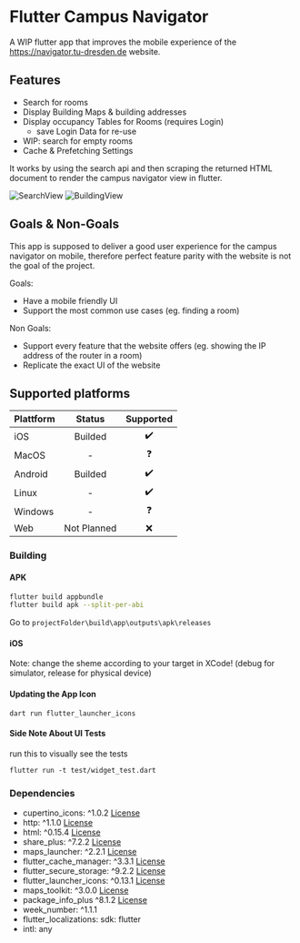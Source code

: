 # Flutter Campus Navigator

A WIP flutter app that improves the mobile experience of the https://navigator.tu-dresden.de website.

## Features

* Search for rooms
* Display Building Maps & building addresses
* Display occupancy Tables for Rooms (requires Login)
  * save Login Data for re-use
* WIP: search for empty rooms
* Cache & Prefetching Settings

It works by using the search api and then scraping the returned HTML document to render the campus navigator view in flutter.

![SearchView](./assets/light_search.png)
![BuildingView](./assets/light_building_view.png)

## Goals & Non-Goals

This app is supposed to deliver a good user experience for the campus navigator on mobile, therefore perfect feature parity with the website is not the goal of the project.

Goals:
- Have a mobile friendly UI
- Support the most common use cases (eg. finding a room)

Non Goals:
- Support every feature that the website offers (eg. showing the IP address of the router in a room)
- Replicate the exact UI of the website

## Supported platforms

| Plattform         | Status | Supported | 
|--------------|:-----:| :----: |
| iOS | Builded | :heavy_check_mark: |
| MacOS      |  - |  :question:|
| Android |  Builded  | :heavy_check_mark: |
| Linux |  -  | :heavy_check_mark: | 
| Windows      |  - |:question:|
| Web |  Not Planned  | :x: |

### Building

#### APK

```Bash
flutter build appbundle
flutter build apk --split-per-abi
```

Go to `projectFolder\build\app\outputs\apk\releases`

#### iOS

Note: change the sheme according to your target in XCode! (debug for simulator, release for physical device)

#### Updating the App Icon

`dart run flutter_launcher_icons`


#### Side Note About UI Tests

run this to visually see the tests 

`flutter run -t test/widget_test.dart`

### Dependencies

* cupertino_icons: ^1.0.2 [License](https://pub.dev/packages/cupertino_icons/license)
* http: ^1.1.0 [License](https://pub.dev/packages/http/license)
* html: ^0.15.4 [License](https://pub.dev/packages/html/license)
* share_plus: ^7.2.2 [License](https://pub.dev/packages/share_plus/license)
* maps_launcher: ^2.2.1 [License](https://pub.dev/packages/maps_launcher/license)
* flutter_cache_manager: ^3.3.1 [License](https://pub.dev/packages/flutter_cache_manager/license)
* flutter_secure_storage: ^9.2.2 [License](https://pub.dev/packages/flutter_secure_storage/license)
* flutter_launcher_icons: ^0.13.1 [License](https://pub.dev/packages/flutter_launcher_icons/license)
* maps_toolkit: ^3.0.0 [License](https://pub.dev/packages/maps_toolkit/license)
* package_info_plus ^8.1.2 [License](**https://pub.dev/packages/package_info_plus/license**)
* week_number: ^1.1.1
* flutter_localizations: sdk: flutter
* intl: any
